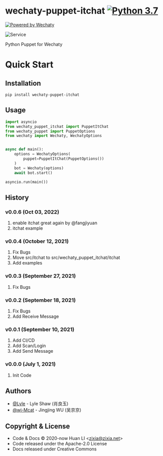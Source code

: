 # wechaty-puppet-itchat [![Python 3.7](https://img.shields.io/badge/python-3.7+-blue.svg)](https://www.python.org/downloads/release/python-370/) 

[![Powered by Wechaty](https://img.shields.io/badge/Powered%20By-Wechaty-brightgreen.svg)](https://github.com/wechaty/wechaty)

![Service](https://wechaty.github.io/wechaty-puppet-service/images/hostie.png)

Python Puppet for Wechaty

# Quick Start

## Installation

```shell
pip install wechaty-puppet-itchat
```

## Usage

```python
import asyncio
from wechaty_puppet_itchat import PuppetItChat
from wechaty_puppet import PuppetOptions
from wechaty import Wechaty, WechatyOptions


async def main():
    options = WechatyOptions(
        puppet=PuppetItChat(PuppetOptions())
    )
    bot = Wechaty(options)
    await bot.start()

asyncio.run(main())


```

## History

### v0.0.6 (Oct 03, 2022)

1. enable itchat great again by @fangjiyuan
2. itchat example

### v0.0.4 (October 12, 2021)

1. Fix Bugs
2. Move src/itchat to src/wechaty_puppet_itchat/itchat
3. Add examples

### v0.0.3 (September 27, 2021)

1. Fix Bugs

### v0.0.2 (September 18, 2021)

1. Fix Bugs
2. Add Receive Message

### v0.0.1 (September 10, 2021)

1. Add CI/CD
2. Add Scan/Login
3. Add Send Message

### v0.0.0 (July 1, 2021)

1. Init Code

## Authors

- [@Lyle](https://github.com/lyleshaw) - Lyle Shaw (肖良玉)
- [@wj-Mcat](https://github.com/wj-Mcat) - Jingjing WU (吴京京)

## Copyright & License

* Code & Docs © 2020-now Huan LI \<zixia@zixia.net\>
* Code released under the Apache-2.0 License
* Docs released under Creative Commons
